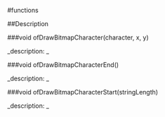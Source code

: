 #functions

##Description





<!----------------------------------------------------------------------------->

###void ofDrawBitmapCharacter(character, x, y)

<!--
_syntax: ofDrawBitmapCharacter(character, x, y)_
_name: ofDrawBitmapCharacter_
_returns: void_
_returns_description: _
_parameters: int character, int x, int y_
_version_started: _
_version_deprecated: _
_summary: _
_constant: False_
_static: False_
_visible: True_
_advanced: False_
-->

_description: _







<!----------------------------------------------------------------------------->

###void ofDrawBitmapCharacterEnd()

<!--
_syntax: ofDrawBitmapCharacterEnd()_
_name: ofDrawBitmapCharacterEnd_
_returns: void_
_returns_description: _
_parameters: _
_version_started: _
_version_deprecated: _
_summary: _
_constant: False_
_static: False_
_visible: True_
_advanced: False_
-->

_description: _







<!----------------------------------------------------------------------------->

###void ofDrawBitmapCharacterStart(stringLength)

<!--
_syntax: ofDrawBitmapCharacterStart(stringLength)_
_name: ofDrawBitmapCharacterStart_
_returns: void_
_returns_description: _
_parameters: int stringLength_
_version_started: _
_version_deprecated: _
_summary: _
_constant: False_
_static: False_
_visible: True_
_advanced: False_
-->

_description: _







<!----------------------------------------------------------------------------->

